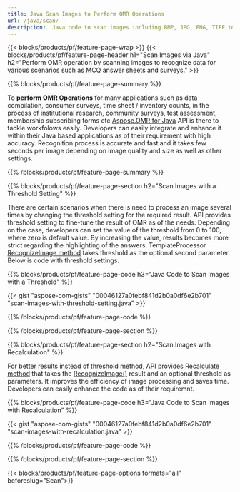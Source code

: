 ```yaml
---
title: Java Scan Images to Perform OMR Operations
url: /java/scan/
description:  Java code to scan images including BMP, JPG, PNG, TIFF to perform OMR operations via Java library.
---
```


{{< blocks/products/pf/feature-page-wrap >}}
{{< blocks/products/pf/feature-page-header h1="Scan Images via Java" h2="Perform OMR operation by scanning images to recognize data for various scenarios such as MCQ answer sheets and surveys." >}}

{{% blocks/products/pf/feature-page-summary %}}

To **perform OMR Operations** for many applications such as data compilation, consumer surveys, time sheet / inventory counts, in the process of institutional research, community surveys, test assessment, membership subscribing forms etc [Aspose.OMR for Java](https://products.aspose.com/omr/java/) API is there to tackle workfolows easily. Developers can easily integrate and enhance it within their Java based applications as of their requirement with high accuracy. Recognition process is accurate and fast and it takes few seconds per image depending on image quality and size as well as other settings. 

{{% /blocks/products/pf/feature-page-summary  %}}

{{% blocks/products/pf/feature-page-section  h2="Scan Images with a Threshold Setting" %}}

There are certain scenarios when there is need to process an image several times by changing the threshold setting for the required result. API provides threshold setting to fine-tune the result of OMR as of the needs. Depending on the case, developers can set the value of the threshold from 0 to 100, where zero is default value. By increasing the value, results becomes more strict regarding the highlighting of the answers. TemplateProcessor [RecognizeImage method](https://apireference.aspose.com/java/omr/com.aspose.omr/TemplateProcessor#recognizeImage-java.lang.String-int-) takes threshold as the optional second parameter. Below is code with threshold settings.

{{% blocks/products/pf/feature-page-code h3="Java Code to Scan Images with a Threshold" %}}

{{< gist "aspose-com-gists" "00046127a0febf841d2b0a0df6e2b701" "scan-images-with-threshold-setting.java" >}}

{{% /blocks/products/pf/feature-page-code  %}}

{{% /blocks/products/pf/feature-page-section %}}


{{% blocks/products/pf/feature-page-section  h2="Scan Images with Recalculation" %}}

For better results instead of threshold method, API provides [Recalculate method](https://apireference.aspose.com/java/omr/com.aspose.omr/TemplateProcessor#recalculate-com.aspose.omr.RecognitionResult-) that takes the [RecognizeImage()](https://apireference.aspose.com/java/omr/com.aspose.omr/TemplateProcessor#recognizeImage-java.lang.String-) result and an optional threshold as parameters. It improves the efficiency of image processing and saves time. Developers can easily enhance the code as of their requiremnt. 

{{% blocks/products/pf/feature-page-code h3="Java Code to Scan Images with Recalculation" %}}

{{< gist "aspose-com-gists" "00046127a0febf841d2b0a0df6e2b701" "scan-images-with-recalculation.java" >}}

{{% /blocks/products/pf/feature-page-code  %}}

{{% /blocks/products/pf/feature-page-section %}}

{{< blocks/products/pf/feature-page-options formats="all" beforeslug="Scan">}}
